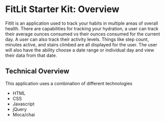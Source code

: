 # FitLit Starter Kit: Overview

Fitlit is an application used to track your habits in multiple areas of overall health. There are capabilities for tracking your hydration, a user can track their average ounces consumed vs their ounces consumed for the current day. A user can also track their activity levels. Things like step count, minutes active, and stairs climbed are all displayed for the user. The user will also have the ability choose a date range or individual day and view their data from that date. 

## Technical Overview

This application uses a combination of different technologies
  - HTML
  - CSS
  - Javascript
  - jQuery
  - Moca/chai 

